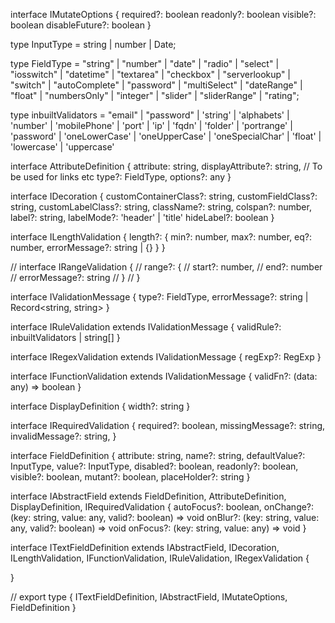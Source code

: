 
interface IMutateOptions {
    required?: boolean
    readonly?: boolean
    visible?: boolean
    disableFuture?: boolean
}

type InputType = string | number | Date;

type FieldType = "string" | "number" | "date" | "radio" | "select" | "iosswitch"
    | "datetime" | "textarea" | "checkbox" | "serverlookup" | "switch" | "autoComplete"
    | "password" | "multiSelect" | "dateRange" | "float" | "numbersOnly" | "integer"
    | "slider" | "sliderRange" | "rating";

type inbuiltValidators = "email" | "password" | 'string' | 'alphabets' | 'number' | 'mobilePhone' | 'port' |
    'ip' | 'fqdn' | 'folder' | 'portrange' | 'password' | 'oneLowerCase' | 'oneUpperCase' | 'oneSpecialChar'
    | 'float' | 'lowercase' | 'uppercase'

interface AttributeDefinition {
    attribute: string,
    displayAttribute?: string, // To be used for links etc
    type?: FieldType,
    options?: any
}

interface IDecoration {
    customContainerClass?: string,
    customFieldClass?: string,
    customLabelClass?: string,
    className?: string,
    colspan?: number,
    label?: string,
    labelMode?: 'header' | 'title'
    hideLabel?: boolean
}

interface ILengthValidation {
    length?: {
        min?: number,
        max?: number,
        eq?: number,
        errorMessage?: string | {}
    }
}

// interface IRangeValidation {
//     range?: {
//         start?: number,
//         end?: number
//         errorMessage?: string
//     }
// }

interface IValidationMessage {
    type?: FieldType,
    errorMessage?: string | Record<string, string>
}

interface IRuleValidation extends IValidationMessage {
    validRule?: inbuiltValidators | string[]
}

interface IRegexValidation extends IValidationMessage {
    regExp?: RegExp
}

interface IFunctionValidation extends IValidationMessage {
    validFn?: (data: any) => boolean
}

interface DisplayDefinition {
    width?: string
}

interface IRequiredValidation {
    required?: boolean,
    missingMessage?: string,
    invalidMessage?: string,
}


interface FieldDefinition {
    attribute: string,
    name?: string,
    defaultValue?: InputType,
    value?: InputType,
    disabled?: boolean,
    readonly?: boolean,
    visible?: boolean,
    mutant?: boolean,
    placeHolder?: string
}

interface IAbstractField extends FieldDefinition,
    AttributeDefinition, DisplayDefinition, IRequiredValidation {
    autoFocus?: boolean,
    onChange?: (key: string, value: any, valid?: boolean) => void
    onBlur?: (key: string, value: any, valid?: boolean) => void
    onFocus?: (key: string, value: any) => void
}

interface ITextFieldDefinition extends IAbstractField, IDecoration,
    ILengthValidation, IFunctionValidation, IRuleValidation, IRegexValidation {

}


// export type { ITextFieldDefinition, IAbstractField, IMutateOptions, FieldDefinition }